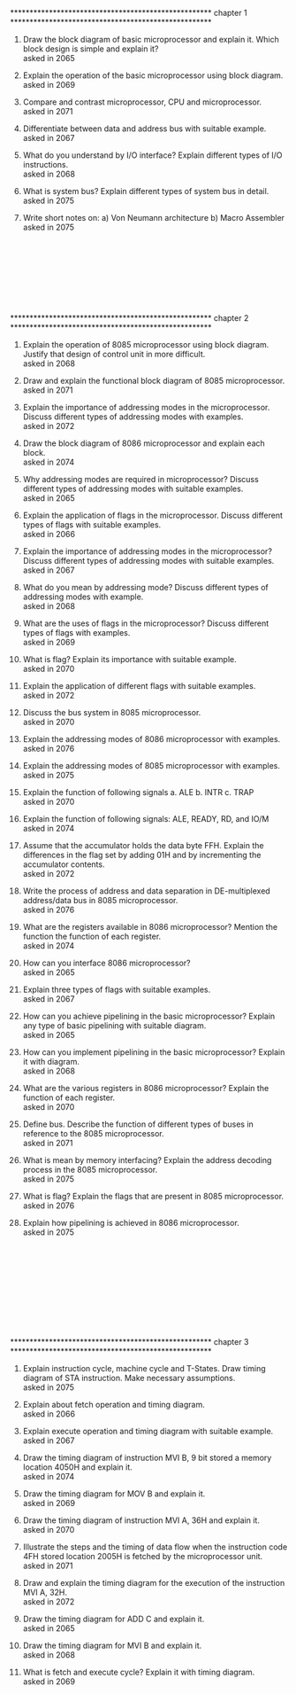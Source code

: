 **************************************************** chapter 1 ****************************************************


1. Draw the block diagram of basic microprocessor and explain it. Which block design is simple and explain it?<br>
asked in 2065

2. Explain the operation of the basic microprocessor using block diagram.
asked in 2069

3. Compare and contrast microprocessor, CPU and microprocessor.<br>
asked in 2071

4. Differentiate between data and address bus with suitable example.<br>
asked in 2067

5. What do you understand by I/O interface? Explain different types of I/O instructions.<br>
asked in 2068

6. What is system bus? Explain different types of system bus in detail.<br>
asked in 2075

7. Write short notes on:
    a) Von Neumann architecture
    b) Macro Assembler<br>
asked in 2075

<br>
<br>
<br>
<br>
<br>
<br>
<br>












**************************************************** chapter 2 ****************************************************

1. Explain the operation of 8085 microprocessor using block diagram. Justify that design of control unit in more difficult.<br>
asked in 2068

2. Draw and explain the functional block diagram of 8085 microprocessor.<br>
asked in 2071

3. Explain the importance of addressing modes in the microprocessor. Discuss different types of addressing modes with examples.<br>
asked in 2072

4. Draw the block diagram of 8086 microprocessor and explain each block.  <br>
asked in 2074

5. Why addressing modes are required in microprocessor? Discuss different types of addressing modes with suitable examples.<br>
asked in 2065

6. Explain the application of flags in the microprocessor. Discuss different types of flags with suitable examples.<br>
asked in 2066

7. Explain the importance of addressing modes in the microprocessor? Discuss different types of addressing modes with suitable examples.<br>
asked in 2067

8. What do you mean by addressing mode? Discuss different types of addressing modes with example.<br>
asked in 2068

9. What are the uses of flags in the microprocessor? Discuss different types of flags with examples.<br>
asked in 2069

10. What is flag? Explain its importance with suitable example.<br>
asked in 2070

11. Explain the application of different flags with suitable examples.<br>
asked in 2072

12. Discuss the bus system in 8085 microprocessor.<br>
asked in 2070

13. Explain the addressing modes of 8086 microprocessor with examples.<br>
asked in 2076

14. Explain the addressing modes of 8085 microprocessor with examples.<br>
asked in 2075

15. Explain the function of following signals 
    a. ALE
    b. INTR
    c. TRAP<br>
asked in 2070

16. Explain the function of following signals:
    ALE, READY, RD, and IO/M <br>
asked in 2074

17. Assume that the accumulator holds the data byte FFH. Explain the differences in the flag set by 
adding 01H and by incrementing the accumulator contents.<br>
asked in 2072

18. Write the process of address and data separation in DE-multiplexed address/data bus in 8085 microprocessor.<br>
asked in 2076

19. What are the registers available in 8086 microprocessor? Mention the function the function of each register.<br>
asked in 2074

20. How can you interface 8086 microprocessor?<br>
asked in 2065

21. Explain three types of flags with suitable examples.<br>
asked in 2067

22. How can you achieve pipelining in the basic microprocessor? Explain any type of basic pipelining with suitable diagram.<br>
asked in 2065

23. How can you implement pipelining in the basic microprocessor? Explain it with diagram.<br>
asked in 2068

24. What are the various registers in 8086 microprocessor? Explain the function of each register.<br>
asked in 2070

25. Define bus. Describe the function of different types of buses in reference to the 8085 microprocessor.<br>
asked in 2071

26. What is mean by memory interfacing? Explain the address decoding process in the 8085 microprocessor.<br>
asked in 2075

27. What is flag? Explain the flags that are present in 8085 microprocessor.<br>
asked in 2076

28. Explain how pipelining is achieved in 8086 microprocessor.<br>
asked in 2075



<br><br><br><br><br><br><br><br><br>















**************************************************** chapter 3 ****************************************************


1. Explain instruction cycle, machine cycle and T-States. Draw timing diagram of STA instruction. Make necessary assumptions.<br>
asked in 2075

2. Explain about fetch operation and timing diagram.<br>
asked in 2066

3. Explain execute operation and timing diagram with suitable example.<br>
asked in 2067

4. Draw the timing diagram of instruction MVI B, 9 bit stored a memory location 4050H and explain it.<br>
asked in 2074

5. Draw the timing diagram for MOV B and explain it.<br>
asked in 2069

6. Draw the timing diagram of instruction MVI A, 36H and explain it.<br>
asked in 2070

7. Illustrate the steps and the timing of data flow when the instruction code 4FH stored location 2005H is fetched by the microprocessor unit.<br>
asked in 2071

8. Draw and explain the timing diagram for the execution of the instruction MVI A, 32H.<br>
asked in 2072

9. Draw the timing diagram for ADD C and explain it.<br>
asked in 2065

10. Draw the timing diagram for MVI B and explain it.<br>
asked in 2068

11. What is fetch and execute cycle? Explain it with timing diagram.<br>
asked in 2069
